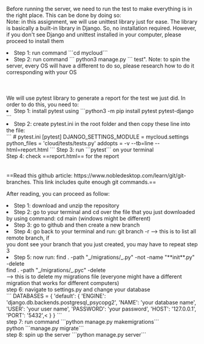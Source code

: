 Before running the server, we need to run the test to make everything is in the right place. This can be done by doing so: <br>
Note: in this assignment, we will use unittest library just for ease. The library is basically a built-in library in Django. So, no installation required. However, if you don't see Django and unittest installed in your computer, please proceed to install them 
<br>
<li> Step 1: run command ```cd mycloud``` 
<br>
<li> Step 2: run command ``` python3 manage.py ``` test". Note: to spin the server, every OS will have a different to do so, please research how to do it corresponding with your OS <br>
<br>
<br>
<br>
We will use pytest library to generate a report for the test we just did. In order to do this, you need to: <br>
<li> Step 1: install pytest using ```python3 -m pip install pytest pytest-django ``` <br>
<li> Step 2: create pytest.ini in the root folder and then copy these line into the file: <br>
```
# pytest.ini
[pytest]
DJANGO_SETTINGS_MODULE = mycloud.settings
python_files = 'cloud/tests/tests.py'
addopts = -v --tb=line --html=report.html
```
Step 3: run ```pytest``` on your terminal <br>
Step 4: check ==report.html== for the report

<br>
<br>
<br>
==Read this github article: https://www.nobledesktop.com/learn/git/git-branches. This link includes quite enough git commands.== <br>

After reading, you can proceed as follow:<br>
<li> Step 1: download and unzip the repository<br>
<li> Step 2: go to your terminal and cd over the file that you just downloaded by using command: cd main (windows might be different)<br>
<li> Step 3: go to github and then create a new branch<br>
<li> Step 4: go back to your terminal and run: git branch -r --> this is to list all remote branch, if<br>
you dont see your branch that you just created, you may have to repeat step 3<br>
<li> Step 5: now run: find . -path "_/migrations/_.py" -not -name "**init**.py" -delete<br>
find . -path "_/migrations/_.pyc" -delete<br>
--> this is to delete my migrations file (everyone might have a different migration that works for different computers)<br>
step 6: navigate to settings.py and change your database<br>
```
DATABASES = {
    'default': {
    'ENGINE': 'django.db.backends.postgresql_psycopg2',
    'NAME': 'your database name', 
    'USER': 'your user name',
    'PASSWORD': 'your password',
    'HOST': '127.0.0.1', 
    'PORT': '5432',<
    }
}
```
<br>
step 7: run command  ```python manage.py makemigrations```
<br>
python ```manage.py migrate```
<br>
step 8: spin up the server ```python manage.py server```<br>
